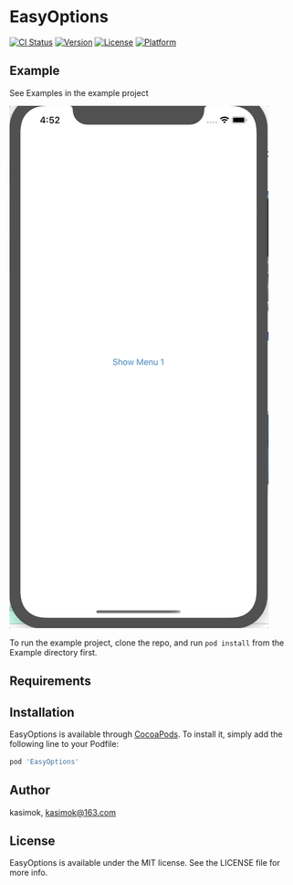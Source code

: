 # EasyOptions

[![CI Status](https://img.shields.io/travis/kasimok/EasyOptions.svg?style=flat)](https://travis-ci.org/kasimok/EasyOptions)
[![Version](https://img.shields.io/cocoapods/v/EasyOptions.svg?style=flat)](https://cocoapods.org/pods/EasyOptions)
[![License](https://img.shields.io/cocoapods/l/EasyOptions.svg?style=flat)](https://cocoapods.org/pods/EasyOptions)
[![Platform](https://img.shields.io/cocoapods/p/EasyOptions.svg?style=flat)](https://cocoapods.org/pods/EasyOptions)

## Example

See Examples in the example project

![demo](gitDemo.gif)


To run the example project, clone the repo, and run `pod install` from the Example directory first.

## Requirements

## Installation

EasyOptions is available through [CocoaPods](https://cocoapods.org). To install
it, simply add the following line to your Podfile:

```ruby
pod 'EasyOptions'
```

## Author

kasimok, kasimok@163.com

## License

EasyOptions is available under the MIT license. See the LICENSE file for more info.
